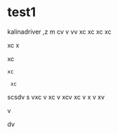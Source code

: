 # test1
kalinadriver
 ,z m
 cv v 
 vv xc 
 xc 
 xc 
 xc
  
  xc 
  x
   
   xc
    
    xc
     
     xc
      

scsdv
s
vxc
v
xc
v
xcv
xc
v
x
v
xv

v

dv

